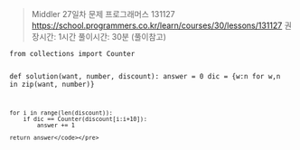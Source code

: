 <blockquote>
<p>Middler 27일차
문제 프로그래머스 131127
<a href="https://school.programmers.co.kr/learn/courses/30/lessons/131127">https://school.programmers.co.kr/learn/courses/30/lessons/131127</a>
권장시간: 1시간
풀이시간: 30분 (풀이참고)</p>
</blockquote>
<pre><code class="language-python3">from collections import Counter

def solution(want, number, discount):
    answer = 0
    dic = {w:n for w,n in zip(want, number)}

    for i in range(len(discount)):
        if dic == Counter(discount[i:i+10]):
            answer += 1

    return answer</code></pre>
<p><img alt="" src="https://velog.velcdn.com/images/saruru/post/4af06d6a-6c22-4777-9fe4-76105e76b521/image.png" /></p>